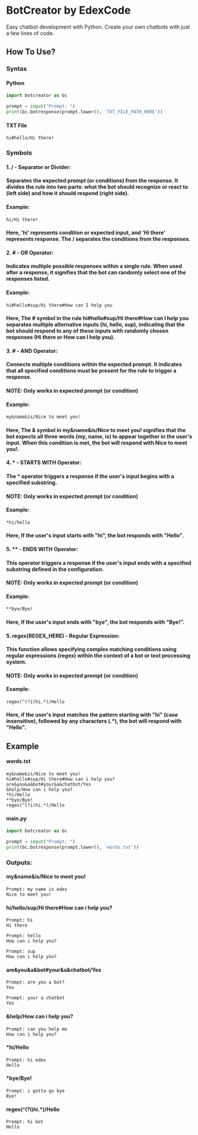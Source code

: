 # BotCreator by EdexCode
Easy chatbot development with Python. Create your own chatbots with just a few lines of code.
## How To Use?
### Syntax
#### Python
```python
import botcreator as bc

prompt = input("Prompt: ")
print(bc.botresponse(prompt.lower(), 'TXT_FILE_PATH_HERE'))
```
#### TXT File
```
hi#hello/Hi there!
```

### Symbols
#### 1. / - Separator or Divider:
#### Separates the expected prompt (or conditions) from the response. It divides the rule into two parts: what the bot should recognize or react to (left side) and how it should respond (right side).
#### Example:
```
hi/Hi there!
```
#### Here, 'hi' represents condition or expected input, and 'Hi there' represents response. The / separates the conditions from the responses.

#### 2. # - OR Operator:
#### Indicates multiple possible responses within a single rule. When used after a response, it signifies that the bot can randomly select one of the responses listed.
#### Example:
```
hi#hello#sup/Hi there#How can I help you
```
#### Here, The # symbol in the rule hi#hello#sup/Hi there#How can I help you separates multiple alternative inputs (hi, hello, sup), indicating that the bot should respond to any of these inputs with randomly chosen responses (Hi there or How can I help you).

#### 3. # - AND Operator:
#### Connects multiple conditions within the expected prompt. It indicates that all specified conditions must be present for the rule to trigger a response.
#### NOTE: Only works in expected prompt (or condition)
#### Example:
```
my&name&is/Nice to meet you!
```
#### Here, The & symbol in my&name&is/Nice to meet you! signifies that the bot expects all three words (my, name, is) to appear together in the user's input. When this condition is met, the bot will respond with Nice to meet you!.

#### 4. * - STARTS WITH Operator:
#### The * operator triggers a response if the user's input begins with a specified substring.
#### NOTE: Only works in expected prompt (or condition)
#### Example:
```
*hi/hello
```
#### Here, If the user's input starts with "hi", the bot responds with "Hello".

#### 5. ** - ENDS WITH Operator:
#### This operator triggers a response if the user's input ends with a specified substring defined in the configuration.
#### NOTE: Only works in expected prompt (or condition)
#### Example:
```
**bye/Bye!
```
#### Here, If the user's input ends with "bye", the bot responds with "Bye!".

#### 5. regex(REGEX_HERE) - Regular Expression:
#### This function allows specifying complex matching conditions using regular expressions (regex) within the context of a bot or text processing system.
#### NOTE: Only works in expected prompt (or condition)
#### Example:
```
regex(^(?i)hi.*)/Hello
```
#### Here, if the user's input matches the pattern starting with "hi" (case insensitive), followed by any characters (.*), the bot will respond with "Hello".

## Example
#### words.txt
```
my&name&is/Nice to meet you!
hi#hello#sup/Hi there#How can i help you?
are&you&a&bot#your&a&chatbot/Yes
&help/How can i help you?
*hi/Hello
**bye/Bye!
regex(^(?i)hi.*)/Hello
```
#### main.py
```python
import botcreator as bc

prompt = input("Prompt: ")
print(bc.botresponse(prompt.lower(), 'words.txt'))
```
### Outputs:
#### my&name&is/Nice to meet you!
```
Prompt: my name is edex
Nice to meet you!
```
#### hi/hello/sup/Hi there#How can i help you?
```
Prompt: hi
Hi there
```
```
Prompt: hello
How can i help you?
```
```
Prompt: sup
How can i help you?
```
#### are&you&a&bot#your&a&chatbot/Yes
```
Prompt: are you a bot?
Yes
```
```
Prompt: your a chatbot
Yes
```
#### &help/How can i help you?
```
Prompt: can you help me
How can i help you?
```
#### *hi/Hello
```
Prompt: hi edex
Hello
```
#### *bye/Bye!
```
Prompt: i gotta go bye
Bye!
```
#### regex(^(?i)hi.*)/Hello
```
Prompt: hi bot
Hello
```